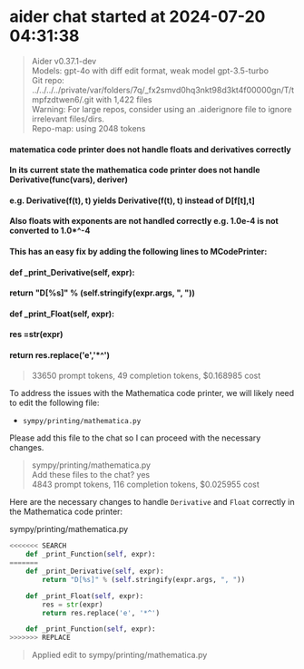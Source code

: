 
# aider chat started at 2024-07-20 04:31:38

> Aider v0.37.1-dev  
> Models: gpt-4o with diff edit format, weak model gpt-3.5-turbo  
> Git repo: ../../../../private/var/folders/7q/_fx2smvd0hq3nkt98d3kt4f00000gn/T/tmpfzdtwen6/.git with 1,422 files  
> Warning: For large repos, consider using an .aiderignore file to ignore irrelevant files/dirs.  
> Repo-map: using 2048 tokens  

#### matematica code printer does not handle floats and derivatives correctly  
#### In its current state the mathematica code printer does not handle Derivative(func(vars), deriver)   
#### e.g. Derivative(f(t), t) yields Derivative(f(t), t) instead of D[f[t],t]  
####   
#### Also floats with exponents are not handled correctly e.g. 1.0e-4 is not converted to 1.0*^-4  
####   
#### This has an easy fix by adding the following lines to MCodePrinter:  
####   
####   
#### def _print_Derivative(self, expr):  
####         return "D[%s]" % (self.stringify(expr.args, ", "))  
####   
#### def _print_Float(self, expr):  
####         res =str(expr)  
####         return res.replace('e','*^')   
####   
####   
####  
> 33650 prompt tokens, 49 completion tokens, $0.168985 cost  

To address the issues with the Mathematica code printer, we will likely need to edit the following file:

- `sympy/printing/mathematica.py`

Please add this file to the chat so I can proceed with the necessary changes.

> sympy/printing/mathematica.py  
> Add these files to the chat? yes  
> 4843 prompt tokens, 116 completion tokens, $0.025955 cost  

Here are the necessary changes to handle `Derivative` and `Float` correctly in the Mathematica code printer:

sympy/printing/mathematica.py
```python
<<<<<<< SEARCH
    def _print_Function(self, expr):
=======
    def _print_Derivative(self, expr):
        return "D[%s]" % (self.stringify(expr.args, ", "))

    def _print_Float(self, expr):
        res = str(expr)
        return res.replace('e', '*^')

    def _print_Function(self, expr):
>>>>>>> REPLACE
```

> Applied edit to sympy/printing/mathematica.py  
